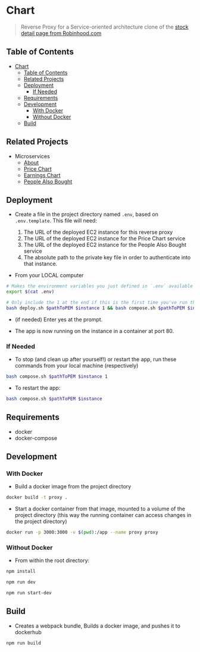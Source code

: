 # Chart
> Reverse Proxy for a Service-oriented architecture clone of the [stock detail page from Robinhood.com](https://robinhood.com/stocks/AAPL)

## Table of Contents
- [Chart](#chart)
  - [Table of Contents](#table-of-contents)
  - [Related Projects](#related-projects)
  - [Deployment](#deployment)
    - [If Needed](#if-needed)
  - [Requirements](#requirements)
  - [Development](#development)
    - [With Docker](#with-docker)
    - [Without Docker](#without-docker)
  - [Build](#build)

## Related Projects
- Microservices
  - [About](https://github.com/Dr-Wing/about-microservice)
  - [Price Chart](https://github.com/Dr-Wing/chart)
  - [Earnings Chart](https://github.com/Dr-Wing/earnings)
  - [People Also Bought](https://github.com/Dr-Wing/people-also-bought)


## Deployment
- Create a file in the project directory named `.env`, based on `.env.template`. This file will need:
  1. The URL of the deployed EC2 instance for this reverse proxy
  2. The URL of the deployed EC2 instance for the Price Chart service
  3. The URL of the deployed EC2 instance for the People Also Bought service
  4. The absolute path to the private key file in order to authenticate into that instance.

- From your LOCAL computer
```sh
# Makes the environment variables you just defined in `.env` available in your current shell
export $(cat .env)
```

```sh
# Only include the 1 at the end if this is the first time you've run this script on this instance (installs things like docker, docker-compose, etc...)
bash deploy.sh $pathToPEM $instance 1 && bash compose.sh $pathToPEM $instance
```

- (if needed) Enter yes at the prompt.

- The app is now running on the instance in a container at port 80.

### If Needed
- To stop (and clean up after yourself!) or restart the app, run these commands from your local machine (respectively)
```sh
bash compose.sh $pathToPEM $instance 1
```

- To restart the app:
```sh
bash compose.sh $pathToPEM $instance
```

## Requirements
- docker
- docker-compose

## Development
### With Docker
- Build a docker image from the project directory
```sh
docker build -t proxy .
```

- Start a docker container from that image, mounted to a volume of the project directory (this way the running container can access changes in the project directory)
```sh
docker run -p 3000:3000 -v $(pwd):/app --name proxy proxy
```
### Without Docker
- From within the root directory:
```sh
npm install
  ```

  ```sh
npm run dev
  ```

  ```sh
npm run start-dev
  ```

## Build
- Creates a webpack bundle, Builds a docker image, and pushes it to dockerhub
```sh
npm run build
```